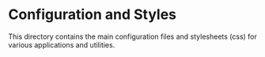 # Configuration and Styles

This directory contains the main configuration files and stylesheets (css) for various applications and utilities.
